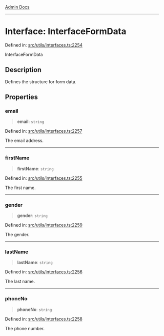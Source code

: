 [Admin Docs](/)

***

# Interface: InterfaceFormData

Defined in: [src/utils/interfaces.ts:2254](https://github.com/PalisadoesFoundation/talawa-admin/blob/main/src/utils/interfaces.ts#L2254)

InterfaceFormData

## Description

Defines the structure for form data.

## Properties

### email

> **email**: `string`

Defined in: [src/utils/interfaces.ts:2257](https://github.com/PalisadoesFoundation/talawa-admin/blob/main/src/utils/interfaces.ts#L2257)

The email address.

***

### firstName

> **firstName**: `string`

Defined in: [src/utils/interfaces.ts:2255](https://github.com/PalisadoesFoundation/talawa-admin/blob/main/src/utils/interfaces.ts#L2255)

The first name.

***

### gender

> **gender**: `string`

Defined in: [src/utils/interfaces.ts:2259](https://github.com/PalisadoesFoundation/talawa-admin/blob/main/src/utils/interfaces.ts#L2259)

The gender.

***

### lastName

> **lastName**: `string`

Defined in: [src/utils/interfaces.ts:2256](https://github.com/PalisadoesFoundation/talawa-admin/blob/main/src/utils/interfaces.ts#L2256)

The last name.

***

### phoneNo

> **phoneNo**: `string`

Defined in: [src/utils/interfaces.ts:2258](https://github.com/PalisadoesFoundation/talawa-admin/blob/main/src/utils/interfaces.ts#L2258)

The phone number.
